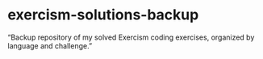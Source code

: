 # exercism-solutions-backup
“Backup repository of my solved Exercism coding exercises, organized by language and challenge.”
